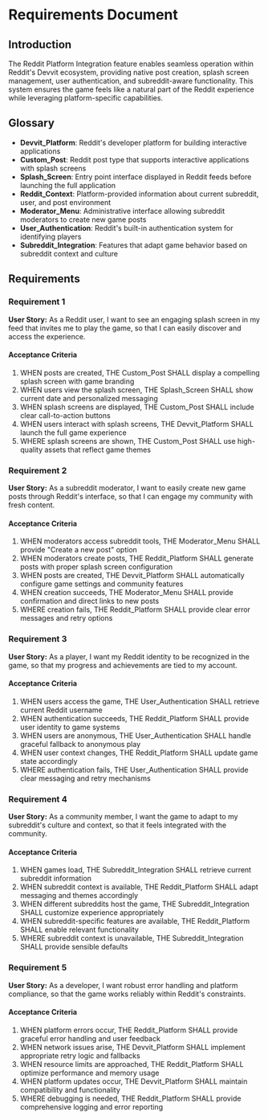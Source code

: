 # Requirements Document

## Introduction

The Reddit Platform Integration feature enables seamless operation within Reddit's Devvit ecosystem, providing native post creation, splash screen management, user authentication, and subreddit-aware functionality. This system ensures the game feels like a natural part of the Reddit experience while leveraging platform-specific capabilities.

## Glossary

- **Devvit_Platform**: Reddit's developer platform for building interactive applications
- **Custom_Post**: Reddit post type that supports interactive applications with splash screens
- **Splash_Screen**: Entry point interface displayed in Reddit feeds before launching the full application
- **Reddit_Context**: Platform-provided information about current subreddit, user, and post environment
- **Moderator_Menu**: Administrative interface allowing subreddit moderators to create new game posts
- **User_Authentication**: Reddit's built-in authentication system for identifying players
- **Subreddit_Integration**: Features that adapt game behavior based on subreddit context and culture

## Requirements

### Requirement 1

**User Story:** As a Reddit user, I want to see an engaging splash screen in my feed that invites me to play the game, so that I can easily discover and access the experience.

#### Acceptance Criteria

1. WHEN posts are created, THE Custom_Post SHALL display a compelling splash screen with game branding
2. WHEN users view the splash screen, THE Splash_Screen SHALL show current date and personalized messaging
3. WHEN splash screens are displayed, THE Custom_Post SHALL include clear call-to-action buttons
4. WHEN users interact with splash screens, THE Devvit_Platform SHALL launch the full game experience
5. WHERE splash screens are shown, THE Custom_Post SHALL use high-quality assets that reflect game themes

### Requirement 2

**User Story:** As a subreddit moderator, I want to easily create new game posts through Reddit's interface, so that I can engage my community with fresh content.

#### Acceptance Criteria

1. WHEN moderators access subreddit tools, THE Moderator_Menu SHALL provide "Create a new post" option
2. WHEN moderators create posts, THE Reddit_Platform SHALL generate posts with proper splash screen configuration
3. WHEN posts are created, THE Devvit_Platform SHALL automatically configure game settings and community features
4. WHEN creation succeeds, THE Moderator_Menu SHALL provide confirmation and direct links to new posts
5. WHERE creation fails, THE Reddit_Platform SHALL provide clear error messages and retry options

### Requirement 3

**User Story:** As a player, I want my Reddit identity to be recognized in the game, so that my progress and achievements are tied to my account.

#### Acceptance Criteria

1. WHEN users access the game, THE User_Authentication SHALL retrieve current Reddit username
2. WHEN authentication succeeds, THE Reddit_Platform SHALL provide user identity to game systems
3. WHEN users are anonymous, THE User_Authentication SHALL handle graceful fallback to anonymous play
4. WHEN user context changes, THE Reddit_Platform SHALL update game state accordingly
5. WHERE authentication fails, THE User_Authentication SHALL provide clear messaging and retry mechanisms

### Requirement 4

**User Story:** As a community member, I want the game to adapt to my subreddit's culture and context, so that it feels integrated with the community.

#### Acceptance Criteria

1. WHEN games load, THE Subreddit_Integration SHALL retrieve current subreddit information
2. WHEN subreddit context is available, THE Reddit_Platform SHALL adapt messaging and themes accordingly
3. WHEN different subreddits host the game, THE Subreddit_Integration SHALL customize experience appropriately
4. WHEN subreddit-specific features are available, THE Reddit_Platform SHALL enable relevant functionality
5. WHERE subreddit context is unavailable, THE Subreddit_Integration SHALL provide sensible defaults

### Requirement 5

**User Story:** As a developer, I want robust error handling and platform compliance, so that the game works reliably within Reddit's constraints.

#### Acceptance Criteria

1. WHEN platform errors occur, THE Reddit_Platform SHALL provide graceful error handling and user feedback
2. WHEN network issues arise, THE Devvit_Platform SHALL implement appropriate retry logic and fallbacks
3. WHEN resource limits are approached, THE Reddit_Platform SHALL optimize performance and memory usage
4. WHEN platform updates occur, THE Devvit_Platform SHALL maintain compatibility and functionality
5. WHERE debugging is needed, THE Reddit_Platform SHALL provide comprehensive logging and error reporting
